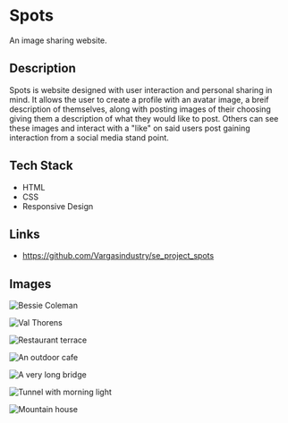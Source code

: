 <!-- # Project 3: Spots

### Overview  

* Intro  
* Figma  
* Images  
  
**Intro**
  
This project is made so all the elements are displayed correctly on popular screen sizes. We recommend investing more time in completing this project, since it's more difficult than previous ones.  
  
**Figma**  
  
* [Link to the project on Figma](https://www.figma.com/file/BBNm2bC3lj8QQMHlnqRsga/Sprint-3-Project-%E2%80%94-Spots?type=design&node-id=2%3A60&mode=design&t=afgNFybdorZO6cQo-1)
  
**Images**  
  
The way you'll do this at work is by exporting images directly from Figma — we recommend doing that to practice more. Don't forget to optimize them [here](https://tinypng.com/), so your project loads faster. 
  
Good luck and have fun! -->

# Spots 
An image sharing website.

## Description 
Spots is website designed with user interaction and personal sharing in mind. It allows the user to create a profile with an avatar image, a breif description of themselves, along with posting images of their choosing giving them a description of what they would like to post. Others can see these images and interact with a "like" on said users post gaining interaction from a social media stand point.  

## Tech Stack 
- HTML
- CSS
- Responsive Design 

## Links
- https://github.com/Vargasindustry/se_project_spots

## Images 
![Bessie Coleman](images/avatar.jpg)

![Val Thorens](images/1-photo-by-moritz-feldmann-from-pexels.jpg)

![Restaurant terrace](images/2-photo-by-ceiline-from-pexels.jpg)

![An outdoor cafe](images/3-photo-by-tubanur-dogan-from-pexels.jpg)

![A very long bridge](images/4-photo-by-maurice-laschet-from-pexels.jpg)

![Tunnel with morning light](images/5-photo-by-van-anh-nguyen-from-pexels.jpg)

![Mountain house](images/6-photo-by-moritz-feldmann-from-pexels.jpg)